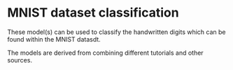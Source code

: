 MNIST dataset classification
============================

These model(s) can be used to classify the handwritten digits which
can be found within the MNIST datasdt.

The models are derived from combining different tutorials and other
sources.